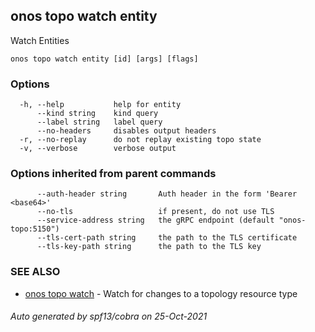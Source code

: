 ## onos topo watch entity

Watch Entities

```
onos topo watch entity [id] [args] [flags]
```

### Options

```
  -h, --help           help for entity
      --kind string    kind query
      --label string   label query
      --no-headers     disables output headers
  -r, --no-replay      do not replay existing topo state
  -v, --verbose        verbose output
```

### Options inherited from parent commands

```
      --auth-header string       Auth header in the form 'Bearer <base64>'
      --no-tls                   if present, do not use TLS
      --service-address string   the gRPC endpoint (default "onos-topo:5150")
      --tls-cert-path string     the path to the TLS certificate
      --tls-key-path string      the path to the TLS key
```

### SEE ALSO

* [onos topo watch](onos_topo_watch.md)	 - Watch for changes to a topology resource type

###### Auto generated by spf13/cobra on 25-Oct-2021
